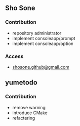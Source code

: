 ## Sho Sone
### Contribution
- repository administrator
- implement consoleapp/prompt
- implement consoleapp/option
### Access
- shosone.github@gmail.com  

## yumetodo
### Contribution
- remove warning
- introduce CMake
- refactering
